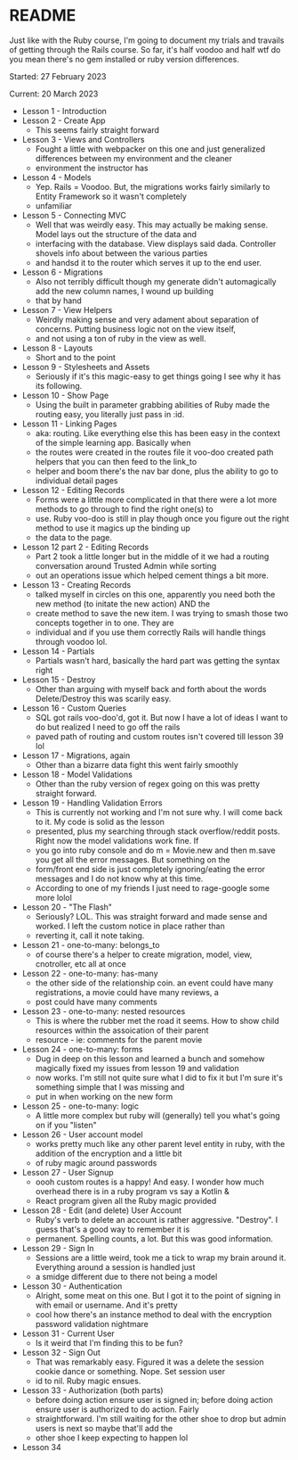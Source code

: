 # README

Just like with the Ruby course, I'm going to document my trials and travails of getting through the Rails course.
So far, it's half voodoo and half wtf do you mean there's no gem installed or ruby version differences.

Started: 27 February 2023

Current: 20 March 2023

* Lesson 1 - Introduction
* Lesson 2 - Create App
  * This seems fairly straight forward
* Lesson 3 - Views and Controllers
  * Fought a little with webpacker on this one and just generalized differences between my environment and the cleaner 
  * environment the instructor has
* Lesson 4 - Models
  * Yep.  Rails = Voodoo.  But, the migrations works fairly similarly to Entity Framework so it wasn't completely 
  * unfamiliar
* Lesson 5 - Connecting MVC
  * Well that was weirdly easy.  This may actually be making sense.  Model lays out the structure of the data and 
  * interfacing with the database.  View displays said dada.  Controller shovels info about between the various parties 
  * and handsd it to the router which serves it up to the end user.
* Lesson 6 - Migrations
  * Also not terribly difficult though my generate didn't automagically add the new column names, I wound up building 
  * that by hand
* Lesson 7 - View Helpers
  * Weirdly making sense and very adament about separation of concerns.  Putting business logic not on the view itself, 
  * and not using a ton of ruby in the view as well.
* Lesson 8 - Layouts
  * Short and to the point
* Lesson 9 - Stylesheets and Assets
  * Seriously if it's this magic-easy to get things going I see why it has its following.  
* Lesson 10 - Show Page
  * Using the built in parameter grabbing abilities of Ruby made the routing easy, you literally just pass in :id.  
* Lesson 11 - Linking Pages
  * aka: routing.  Like everything else this has been easy in the context of the simple learning app.  Basically when 
  * the routes were created in the routes file it voo-doo created path helpers that you can then feed to the link_to 
  * helper and boom there's the nav bar done, plus the ability to go to individual detail pages
* Lesson 12 - Editing Records
  * Forms were a little more complicated in that there were a lot more methods to go through to find the right one(s) to
  * use.  Ruby voo-doo is still in play though once you figure out the right method to use it magics up the binding up
  * the data to the page.
* Lesson 12 part 2 - Editing Records
  * Part 2 took a little longer but in the middle of it we had a routing conversation around Trusted Admin while sorting
  * out an operations issue which helped cement things a bit more.
* Lesson 13 - Creating Records
  * talked myself in circles on this one, apparently you need both the new method (to initate the new action) AND the 
  * create method to save the new item.  I was trying to smash those two concepts together in to one.  They are 
  * individual and if you use them correctly Rails will handle things through voodoo lol.
* Lesson 14 - Partials
  * Partials wasn't hard, basically the hard part was getting the syntax right
* Lesson 15 - Destroy
  * Other than arguing with myself back and forth about the words Delete/Destroy this was scarily easy.
* Lesson 16 - Custom Queries
  * SQL got rails voo-doo'd, got it. But now I have a lot of ideas I want to do but realized I need to go off the rails 
  * paved path of routing and custom routes isn't covered till lesson 39 lol
* Lesson 17 - Migrations, again
  * Other than a bizarre data fight this went fairly smoothly
* Lesson 18 - Model Validations
  * Other than the ruby version of regex going on this was pretty straight forward.
* Lesson 19 - Handling Validation Errors
  * This is currently not working and I'm not sure why.  I will come back to it.  My code is solid as the lesson 
  * presented, plus my searching through stack overflow/reddit posts.  Right now the model validations work fine.  If 
  * you go into ruby console and do m = Movie.new and then m.save you get all the error messages.  But something on the 
  * form/front end side is just completely ignoring/eating the error messages and I do not know why at this time.  
  * According to one of my friends I just need to rage-google some more lolol
* Lesson 20 - "The Flash"
  * Seriously? LOL.  This was straight forward and made sense and worked.  I left the custom notice in place rather than
  * reverting it, call it note taking.
* Lesson 21 - one-to-many: belongs_to
  * of course there's a helper to create migration, model, view, cnotroller, etc all at once
* Lesson 22 - one-to-many: has-many
  * the other side of the relationship coin. an event could have many registrations, a movie could have many reviews, a 
  * post could have many comments
* Lesson 23 - one-to-many: nested resources
  * This is where the rubber met the road it seems.  How to show child resources within the assoication of their parent 
  * resource - ie: comments for the parent movie
* Lesson 24 - one-to-many: forms
  * Dug in deep on this lesson and learned a bunch and somehow magically fixed my issues from lesson 19 and validation
  * now works.  I'm still not quite sure what I did to fix it but I'm sure it's something simple that I was missing and
  * put in when working on the new form
* Lesson 25 - one-to-many: logic
  * A little more complex but ruby will (generally) tell you what's going on if you "listen"
* Lesson 26 - User account model
  * works pretty much like any other parent level entity in ruby, with the addition of the encryption and a little bit 
  * of ruby magic around passwords
* Lesson 27 - User Signup
  * oooh custom routes is a happy!  And easy.  I wonder how much overhead there is in a ruby program vs say a Kotlin & 
  * React program given all the Ruby magic provided
* Lesson 28 - Edit (and delete) User Account
  * Ruby's verb to delete an account is rather aggressive.  "Destroy".  I guess that's a good way to remember it is 
  * permanent.  Spelling counts, a lot.  But this was good information.
* Lesson 29 - Sign In
  * Sessions are a little weird, took me a tick to wrap my brain around it.  Everything around a session is handled just
  * a smidge different due to there not being a model
* Lesson 30 - Authentication
  * Alright, some meat on this one.  But I got it to the point of signing in with email or username.  And it's pretty 
  * cool how there's an instance method to deal with the encryption password validation nightmare
* Lesson 31 - Current User
  * Is it weird that I'm finding this to be fun?
* Lesson 32 - Sign Out
  * That was remarkably easy.  Figured it was a delete the session cookie dance or something.  Nope.  Set session user
  * id to nil.  Ruby magic ensues.
* Lesson 33 - Authorization (both parts)
  * before doing action ensure user is signed in; before doing action ensure user is authorized to do action.  Fairly 
  * straightforward.  I'm still waiting for the other shoe to drop but admin users is next so maybe that'll add the 
  * other shoe I keep expecting to happen lol
* Lesson 34